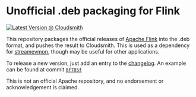 # Unofficial .deb packaging for Flink

[![Latest Version @ Cloudsmith](https://api-prd.cloudsmith.io/v1/badges/version/wand/streamevmon/deb/flink-scala2.12/latest/a=all;d=any-distro%252Fany-version;t=binary/?render=true&badge_token=gAAAAABgUTGBIk0C_gkv6qGmn7kyAZPX-8Qy-rrUpWNisGTqhbJnj28CBt9OV4uO4wlRUqYm7MfuGgdgGsVKEityI_lVwSRRaAGmNbvANQ8ftfQCqeez0is%3D)](https://cloudsmith.io/~wand/repos/streamevmon/packages/detail/deb/flink-scala2.12/latest/a=all;d=any-distro%252Fany-version;t=binary/)

This repository packages the official releases of [Apache Flink](https://flink.apache.org/) into the .deb format, and pushes the result to Cloudsmith. This is used as a dependency for [streamevmon](https://github.com/wanduow/streamevmon), though may be useful for other applications.

To release a new version, just add an entry to the [changelog](debian/changelog). An example can be found at commit [`0f785f`](https://github.com/danoost/flink-deb/commit/0f785f970e63c52c31577fd23c0e2c49b33dc02a)

This is not an official Apache repository, and no endorsement or acknowledgement is claimed.
